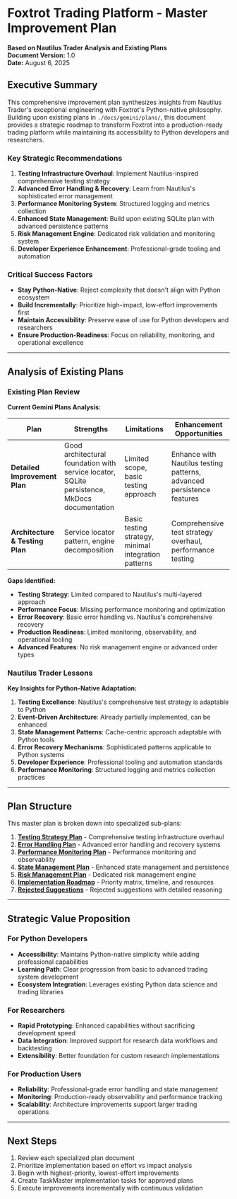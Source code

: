 # Foxtrot Trading Platform - Master Improvement Plan

**Based on Nautilus Trader Analysis and Existing Plans**  
**Document Version:** 1.0  
**Date:** August 6, 2025

## Executive Summary

This comprehensive improvement plan synthesizes insights from Nautilus Trader's exceptional engineering with Foxtrot's Python-native philosophy. Building upon existing plans in `./docs/gemini/plans/`, this document provides a strategic roadmap to transform Foxtrot into a production-ready trading platform while maintaining its accessibility to Python developers and researchers.

### Key Strategic Recommendations

1. **Testing Infrastructure Overhaul**: Implement Nautilus-inspired comprehensive testing strategy
2. **Advanced Error Handling & Recovery**: Learn from Nautilus's sophisticated error management
3. **Performance Monitoring System**: Structured logging and metrics collection
4. **Enhanced State Management**: Build upon existing SQLite plan with advanced persistence patterns
5. **Risk Management Engine**: Dedicated risk validation and monitoring system
6. **Developer Experience Enhancement**: Professional-grade tooling and automation

### Critical Success Factors

- **Stay Python-Native**: Reject complexity that doesn't align with Python ecosystem
- **Build Incrementally**: Prioritize high-impact, low-effort improvements first
- **Maintain Accessibility**: Preserve ease of use for Python developers and researchers
- **Ensure Production-Readiness**: Focus on reliability, monitoring, and operational excellence

---

## Analysis of Existing Plans

### Existing Plan Review

**Current Gemini Plans Analysis:**

| Plan | Strengths | Limitations | Enhancement Opportunities |
|------|-----------|-------------|---------------------------|
| **Detailed Improvement Plan** | Good architectural foundation with service locator, SQLite persistence, MkDocs documentation | Limited scope, basic testing approach | Enhance with Nautilus testing patterns, advanced persistence features |
| **Architecture & Testing Plan** | Service locator pattern, engine decomposition | Basic testing strategy, minimal integration patterns | Comprehensive test strategy overhaul, performance testing |

**Gaps Identified:**
- **Testing Strategy**: Limited compared to Nautilus's multi-layered approach
- **Performance Focus**: Missing performance monitoring and optimization
- **Error Recovery**: Basic error handling vs. Nautilus's comprehensive recovery
- **Production Readiness**: Limited monitoring, observability, and operational tooling
- **Advanced Features**: No risk management engine or advanced order types

### Nautilus Trader Lessons

**Key Insights for Python-Native Adaptation:**

1. **Testing Excellence**: Nautilus's comprehensive test strategy is adaptable to Python
2. **Event-Driven Architecture**: Already partially implemented, can be enhanced
3. **State Management Patterns**: Cache-centric approach adaptable with Python tools
4. **Error Recovery Mechanisms**: Sophisticated patterns applicable to Python systems
5. **Developer Experience**: Professional tooling and automation standards
6. **Performance Monitoring**: Structured logging and metrics collection practices

---

## Plan Structure

This master plan is broken down into specialized sub-plans:

1. **[Testing Strategy Plan](./testing-strategy-plan.md)** - Comprehensive testing infrastructure overhaul
2. **[Error Handling Plan](./error-handling-plan.md)** - Advanced error handling and recovery systems
3. **[Performance Monitoring Plan](./performance-monitoring-plan.md)** - Performance monitoring and observability
4. **[State Management Plan](./state-management-plan.md)** - Enhanced state management and persistence
5. **[Risk Management Plan](./risk-management-plan.md)** - Dedicated risk management engine
6. **[Implementation Roadmap](./implementation-roadmap.md)** - Priority matrix, timeline, and resources
7. **[Rejected Suggestions](./rejected-suggestions.md)** - Rejected suggestions with detailed reasoning

---

## Strategic Value Proposition

### For Python Developers
- **Accessibility**: Maintains Python-native simplicity while adding professional capabilities
- **Learning Path**: Clear progression from basic to advanced trading system development
- **Ecosystem Integration**: Leverages existing Python data science and trading libraries

### For Researchers
- **Rapid Prototyping**: Enhanced capabilities without sacrificing development speed
- **Data Integration**: Improved support for research data workflows and backtesting
- **Extensibility**: Better foundation for custom research implementations

### For Production Users
- **Reliability**: Professional-grade error handling and state management
- **Monitoring**: Production-ready observability and performance tracking
- **Scalability**: Architecture improvements support larger trading operations

---

## Next Steps

1. Review each specialized plan document
2. Prioritize implementation based on effort vs impact analysis
3. Begin with highest-priority, lowest-effort improvements
4. Create TaskMaster implementation tasks for approved plans
5. Execute improvements incrementally with continuous validation